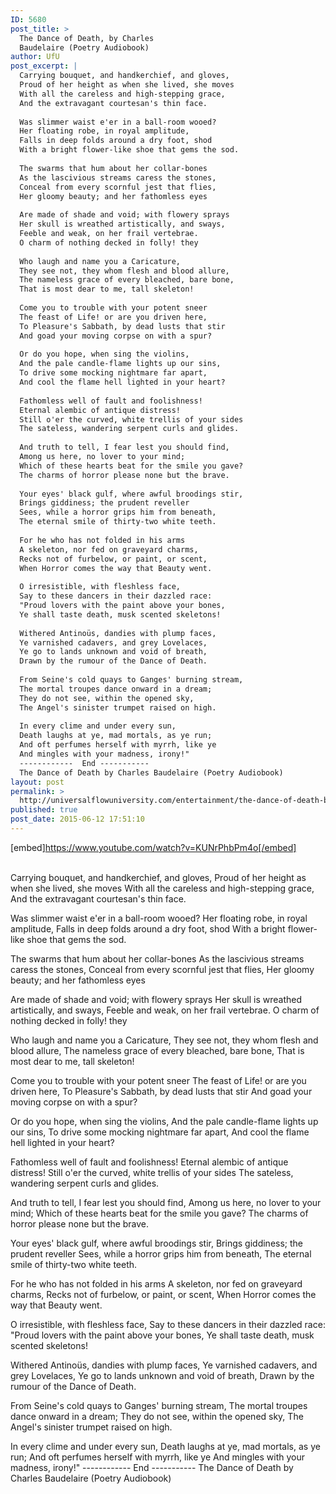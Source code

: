 ```yaml
---
ID: 5680
post_title: >
  The Dance of Death, by Charles
  Baudelaire (Poetry Audiobook)
author: UfU
post_excerpt: |
  Carrying bouquet, and handkerchief, and gloves,
  Proud of her height as when she lived, she moves
  With all the careless and high-stepping grace,
  And the extravagant courtesan's thin face.
  
  Was slimmer waist e'er in a ball-room wooed?
  Her floating robe, in royal amplitude,
  Falls in deep folds around a dry foot, shod
  With a bright flower-like shoe that gems the sod.
  
  The swarms that hum about her collar-bones
  As the lascivious streams caress the stones,
  Conceal from every scornful jest that flies,
  Her gloomy beauty; and her fathomless eyes
  
  Are made of shade and void; with flowery sprays
  Her skull is wreathed artistically, and sways,
  Feeble and weak, on her frail vertebrae.
  O charm of nothing decked in folly! they
  
  Who laugh and name you a Caricature,
  They see not, they whom flesh and blood allure,
  The nameless grace of every bleached, bare bone,
  That is most dear to me, tall skeleton!
  
  Come you to trouble with your potent sneer
  The feast of Life! or are you driven here,
  To Pleasure's Sabbath, by dead lusts that stir
  And goad your moving corpse on with a spur?
  
  Or do you hope, when sing the violins,
  And the pale candle-flame lights up our sins,
  To drive some mocking nightmare far apart,
  And cool the flame hell lighted in your heart?
  
  Fathomless well of fault and foolishness!
  Eternal alembic of antique distress!
  Still o'er the curved, white trellis of your sides
  The sateless, wandering serpent curls and glides.
  
  And truth to tell, I fear lest you should find,
  Among us here, no lover to your mind;
  Which of these hearts beat for the smile you gave?
  The charms of horror please none but the brave.
  
  Your eyes' black gulf, where awful broodings stir,
  Brings giddiness; the prudent reveller
  Sees, while a horror grips him from beneath,
  The eternal smile of thirty-two white teeth.
  
  For he who has not folded in his arms
  A skeleton, nor fed on graveyard charms,
  Recks not of furbelow, or paint, or scent,
  When Horror comes the way that Beauty went.
  
  O irresistible, with fleshless face,
  Say to these dancers in their dazzled race:
  "Proud lovers with the paint above your bones,
  Ye shall taste death, musk scented skeletons!
  
  Withered Antinoüs, dandies with plump faces,
  Ye varnished cadavers, and grey Lovelaces,
  Ye go to lands unknown and void of breath,
  Drawn by the rumour of the Dance of Death.
  
  From Seine's cold quays to Ganges' burning stream,
  The mortal troupes dance onward in a dream;
  They do not see, within the opened sky,
  The Angel's sinister trumpet raised on high.
  
  In every clime and under every sun,
  Death laughs at ye, mad mortals, as ye run;
  And oft perfumes herself with myrrh, like ye
  And mingles with your madness, irony!"
  ------------  End -----------
  The Dance of Death by Charles Baudelaire (Poetry Audiobook)
layout: post
permalink: >
  http://universalflowuniversity.com/entertainment/the-dance-of-death-by-charles-baudelaire-poetry-audiobook/
published: true
post_date: 2015-06-12 17:51:10
---
```

[embed]https://www.youtube.com/watch?v=KUNrPhbPm4o[/embed]</br></br>
<p>Carrying bouquet, and handkerchief, and gloves,
Proud of her height as when she lived, she moves
With all the careless and high-stepping grace,
And the extravagant courtesan's thin face.
 
Was slimmer waist e'er in a ball-room wooed?
Her floating robe, in royal amplitude,
Falls in deep folds around a dry foot, shod
With a bright flower-like shoe that gems the sod.
 
The swarms that hum about her collar-bones
As the lascivious streams caress the stones,
Conceal from every scornful jest that flies,
Her gloomy beauty; and her fathomless eyes
 
Are made of shade and void; with flowery sprays
Her skull is wreathed artistically, and sways,
Feeble and weak, on her frail vertebrae.
O charm of nothing decked in folly! they
 
Who laugh and name you a Caricature,
They see not, they whom flesh and blood allure,
The nameless grace of every bleached, bare bone,
That is most dear to me, tall skeleton!
 
Come you to trouble with your potent sneer
The feast of Life! or are you driven here,
To Pleasure's Sabbath, by dead lusts that stir
And goad your moving corpse on with a spur?
 
Or do you hope, when sing the violins,
And the pale candle-flame lights up our sins,
To drive some mocking nightmare far apart,
And cool the flame hell lighted in your heart?
 
Fathomless well of fault and foolishness!
Eternal alembic of antique distress!
Still o'er the curved, white trellis of your sides
The sateless, wandering serpent curls and glides.
 
And truth to tell, I fear lest you should find,
Among us here, no lover to your mind;
Which of these hearts beat for the smile you gave?
The charms of horror please none but the brave.
 
Your eyes' black gulf, where awful broodings stir,
Brings giddiness; the prudent reveller
Sees, while a horror grips him from beneath,
The eternal smile of thirty-two white teeth.
 
For he who has not folded in his arms
A skeleton, nor fed on graveyard charms,
Recks not of furbelow, or paint, or scent,
When Horror comes the way that Beauty went.
 
O irresistible, with fleshless face,
Say to these dancers in their dazzled race:
"Proud lovers with the paint above your bones,
Ye shall taste death, musk scented skeletons!
 
Withered Antinoüs, dandies with plump faces,
Ye varnished cadavers, and grey Lovelaces,
Ye go to lands unknown and void of breath,
Drawn by the rumour of the Dance of Death.
 
From Seine's cold quays to Ganges' burning stream,
The mortal troupes dance onward in a dream;
They do not see, within the opened sky,
The Angel's sinister trumpet raised on high.
 
In every clime and under every sun,
Death laughs at ye, mad mortals, as ye run;
And oft perfumes herself with myrrh, like ye
And mingles with your madness, irony!"
------------  End -----------
The Dance of Death by Charles Baudelaire (Poetry Audiobook)</p>